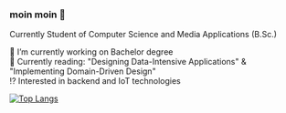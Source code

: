 ### moin moin 👋

Currently Student of Computer Science and Media Applications (B.Sc.) 

🔭 I’m currently working on Bachelor degree <br>
📖 Currently reading: "Designing Data-Intensive Applications" & "Implementing Domain-Driven Design" <br>
⁉️ Interested in backend and IoT technologies <br>



[![Top Langs](https://github-readme-stats.vercel.app/api/top-langs/?username=PaulDieterich&layout=donut-vertical&exclude_repo=M5Stack,quarkus-quickstarts)](https://github.com/PaulDieterich)

